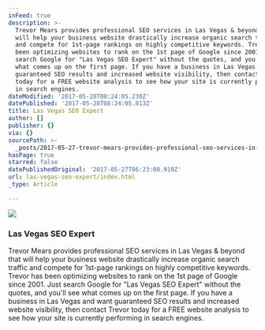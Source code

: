 ```yaml
---
inFeed: true
description: >-
  Trevor Mears provides professional SEO services in Las Vegas & beyond that
  will help your business website drastically increase organic search traffic
  and compete for 1st-page rankings on highly competitive keywords. Trevor has
  been optimizing websites to rank on the 1st page of Google since 2001. Just
  search Google for "Las Vegas SEO Expert" without the quotes, and you'll see
  what comes up on the first page. If you have a business in Las Vegas and want
  guaranteed SEO results and increased website visibility, then contact Trevor
  today for a FREE website analysis to see how your site is currently performing
  in search engines.
dateModified: '2017-05-28T08:24:05.230Z'
datePublished: '2017-05-28T08:24:05.813Z'
title: Las Vegas SEO Expert
author: []
publisher: {}
via: {}
sourcePath: >-
  _posts/2017-05-27-trevor-mears-provides-professional-seo-services-in-las-vegas.md
hasPage: true
starred: false
datePublishedOriginal: '2017-05-27T06:23:00.919Z'
url: las-vegas-seo-expert/index.html
_type: Article

---
```

![](https://the-grid-user-content.s3-us-west-2.amazonaws.com/daf5f816-4000-439d-8ec6-384cb12522e0.png)

### Las Vegas SEO Expert

Trevor Mears provides professional SEO services in Las Vegas & beyond that will help your business website drastically increase organic search traffic and compete for 1st-page rankings on highly competitive keywords. Trevor has been optimizing websites to rank on the 1st page of Google since 2001\. Just search Google for "Las Vegas SEO Expert" without the quotes, and you'll see what comes up on the first page. If you have a business in Las Vegas and want guaranteed SEO results and increased website visibility, then contact Trevor today for a FREE website analysis to see how your site is currently performing in search engines.